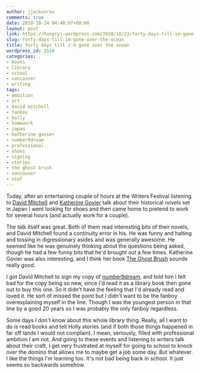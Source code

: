 ```yaml
---
author: jjackunrau
comments: true
date: 2010-10-24 04:40:07+00:00
layout: post
link: https://hungryj.wordpress.com/2010/10/23/forty-days-till-im-gone-over-the-ocean/
slug: forty-days-till-im-gone-over-the-ocean
title: forty days till i'm gone over the ocean
wordpress_id: 2510
categories:
- books
- library
- school
- vancouver
- writing
tags:
- ambition
- art
- david mitchell
- fanboy
- holly
- homework
- japan
- katherine govier
- number9dream
- professional
- shoes
- signing
- stories
- the ghost brush
- vancouver
- viwf
---
```


Today, after an entertaining couple of hours at the Writers Festival listening to [David Mitchell](http://www.writersfest.bc.ca/node/575) and [Katherine Govier](http://www.writersfest.bc.ca/node/742) talk about their historical novels set in Japan I went looking for shoes and then came home to pretend to work for several hours (and actually work for a couple).

The talk itself was great. Both of them read interesting bits of their novels, and David Mitchell found a continuity error in his. He was funny and halting and tossing in digressionary asides and was generally awesome. He seemed like he was genuinely thinking about the questions being asked, though he had a few funny bits that he'd brought out a few times. Katherine Govier was also interesting, and I think her book [The Ghost Brush](http://www.librarything.com/work/9940190) sounds really good.

I got David Mitchell to sign my copy of [number9dream](http://librarianaut.com/2009/12/15/book-review-number9dream/), and told him I felt bad for the copy being so new, since I'd read it as a library book then gone out to buy this one. So it didn't have the feeling that I'd already read and loved it. He sort of missed the point but I didn't want to be the fanboy overexplaining myself in the line. Though I was the youngest person in that line by a good 20 years so I was probably the only fanboy regardless.

Some days I don't know about this whole library thing. Really, all I want to do is read books and tell Holly stories (and if both those things happened in far off lands I would not complain). I mean, seriously, filled with professional ambition I am not. And going to these events and listening to writers talk about their craft, I get very frustrated at myself for going to school to knock over the domino that allows me to maybe get a job some day. But whatever. I like the things I'm learning too. It's not bad being back in school. It just seems so backwards somehow.
